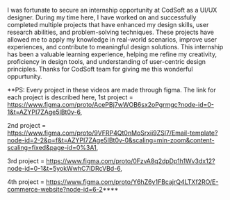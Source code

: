 I was fortunate to secure an internship opportunity at CodSoft as a UI/UX designer. During my time here, I have worked on and successfully completed multiple projects that have enhanced my design skills, user research abilities, and problem-solving techniques. These projects have allowed me to apply my knowledge in real-world scenarios, improve user experiences, and contribute to meaningful design solutions. This internship has been a valuable learning experience, helping me refine my creativity, proficiency in design tools, and understanding of user-centric design principles. Thanks for CodSoft team for giving me this wonderful oppurtunity.

**PS: Every project in these videos are made through figma. The link for each project is described here,
1st project = https://www.figma.com/proto/AcePBj7wWOB6sx2oPgrmgc?node-id=0-1&t=AZYPI7ZAge5IBt0v-6, 

2nd project = https://www.figma.com/proto/9VFRP4Qt0nMoSrxii9ZSl7/Email-template?node-id=2-2&p=f&t=AZYPI7ZAge5IBt0v-0&scaling=min-zoom&content-scaling=fixed&page-id=0%3A1, 

3rd project = https://www.figma.com/proto/0FzvA8q2dpDp1h1Wv3dx12?node-id=0-1&t=5yokWwhC7IDRcVBd-6,

4th project = https://www.figma.com/proto/Y6hZ6y1FBcajrQ4LTXf2RO/E-commerce-website?node-id=6-2****
